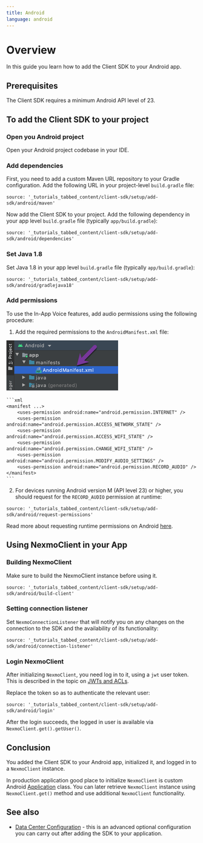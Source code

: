 ```yaml
---
title: Android
language: android
---
```


# Overview

In this guide you learn how to add the Client SDK to your Android app.

## Prerequisites

The Client SDK requires a minimum Android API level of 23.

## To add the Client SDK to your project

### Open you Android project

Open your Android project codebase in your IDE.

### Add dependencies

First, you need to add a custom Maven URL repository to your Gradle configuration. Add the following URL in your project-level `build.gradle` file:

 ```tabbed_content
source: '_tutorials_tabbed_content/client-sdk/setup/add-sdk/android/maven'
``` 

Now add the Client SDK to your project. Add the following dependency in your app level `build.gradle` file (typically `app/build.gradle`):

 ```tabbed_content
source: '_tutorials_tabbed_content/client-sdk/setup/add-sdk/android/dependencies'
``` 

### Set Java 1.8

Set Java 1.8 in your app level `build.gradle` file (typically `app/build.gradle`):

 ```tabbed_content
source: '_tutorials_tabbed_content/client-sdk/setup/add-sdk/android/gradlejava18'
``` 


### Add permissions

To use the In-App Voice features, add audio permissions using the following procedure:

1. Add the required permissions to the `AndroidManifest.xml` file:

![](/public/screenshots/tutorials/client-sdk/android-shared/android-manifest-file.png)


    ```xml
    <manifest ...>
        <uses-permission android:name="android.permission.INTERNET" />
        <uses-permission android:name="android.permission.ACCESS_NETWORK_STATE" />
        <uses-permission android:name="android.permission.ACCESS_WIFI_STATE" />
        <uses-permission android:name="android.permission.CHANGE_WIFI_STATE" />
        <uses-permission android:name="android.permission.MODIFY_AUDIO_SETTINGS" />
        <uses-permission android:name="android.permission.RECORD_AUDIO" />
    </manifest>
    ```

2. For devices running Android version M (API level 23) or higher, you should request for the `RECORD_AUDIO` permission at runtime:

 ```tabbed_content
source: '_tutorials_tabbed_content/client-sdk/setup/add-sdk/android/request-permissions'
``` 

Read more about requesting runtime permissions on Android [here](https://developer.android.com/training/permissions/requesting). 

## Using NexmoClient in your App

### Building NexmoClient

Make sure to build the NexmoClient instance before using it.

 ```tabbed_content
source: '_tutorials_tabbed_content/client-sdk/setup/add-sdk/android/build-client'
``` 

### Setting connection listener

Set `NexmoConnectionListener` that will notify you on any changes on the connection to the SDK and the availability of its functionality:

 ```tabbed_content
source: '_tutorials_tabbed_content/client-sdk/setup/add-sdk/android/connection-listener'
``` 

### Login NexmoClient

After initializing `NexmoClient`, you need log in to it, using a `jwt` user token. This is described in the topic on [JWTs and ACLs](/client-sdk/concepts/jwt-acl).

Replace the token so as to authenticate the relevant user:

 ```tabbed_content
source: '_tutorials_tabbed_content/client-sdk/setup/add-sdk/android/login'
``` 

After the login succeeds, the logged in user is available via `NexmoClient.get().getUser()`.

## Conclusion

You added the Client SDK to your Android app, initialized it, and logged in to a `NexmoClient` instance. 

In production application good place to initialize `NexmoClient` is custom Android [Application](https://developer.android.com/reference/android/app/Application) class. You can later retrieve `NexmoClient` instance using `NexmoClient.get()` method and use additional `NexmoClient` functionality.

## See also

* [Data Center Configuration](/client-sdk/setup/configure-data-center) - this is an advanced optional configuration you can carry out after adding the SDK to your application.
